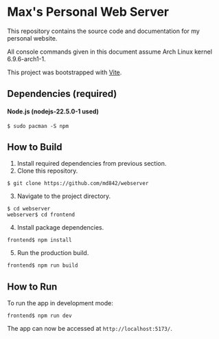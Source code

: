 # Max's Personal Web Server
This repository contains the source code and documentation for my personal website.

All console commands given in this document assume Arch Linux kernel 6.9.6-arch1-1.

This project was bootstrapped with [Vite](https://vitejs.dev/).

## Dependencies (required)

#### Node.js (nodejs-22.5.0-1 used)
```console
$ sudo pacman -S npm
```

## How to Build
1. Install required dependencies from previous section.
2. Clone this repository.
```console
$ git clone https://github.com/md842/webserver
```
3. Navigate to the project directory.
```console
$ cd webserver
webserver$ cd frontend
```

4. Install package dependencies.
```console
frontend$ npm install
```

5. Run the production build.
```console
frontend$ npm run build
```

## How to Run
To run the app in development mode:
```console
frontend$ npm run dev
```

The app can now be accessed at `http://localhost:5173/`.